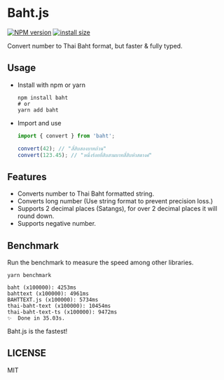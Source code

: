 # Baht.js

<span class="badge-npmversion"><a href="https://npmjs.org/package/baht" title="View this project on NPM"><img src="https://img.shields.io/npm/v/baht.svg" alt="NPM version" /></a></span> <!-- <span class="badge-npmdownloads"><a href="https://npmjs.org/package/baht" title="View this project on NPM"><img src="https://img.shields.io/npm/dm/baht.svg" alt="NPM downloads" /></a></span> --> [![install size](https://packagephobia.com/badge?p=baht)](https://packagephobia.com/result?p=baht)

Convert number to Thai Baht format, but faster & fully typed.

## Usage

- Install with npm or yarn

  ```shell
  npm install baht
  # or
  yarn add baht
  ```

- Import and use

  ```javascript
  import { convert } from 'baht';

  convert(42); // "สี่สิบสองบาทถ้วน"
  convert(123.45); // "หนึ่งร้อยยี่สิบสามบาทสี่สิบห้าสตางค์"
  ```

## Features

- Converts number to Thai Baht formatted string.
- Converts long number (Use string format to prevent precision loss.)
- Supports 2 decimal places (Satangs), for over 2 decimal places it will round down.
- Supports negative number.

## Benchmark

Run the benchmark to measure the speed among other libraries.

```shell
yarn benchmark

baht (x100000): 4253ms
bahttext (x100000): 4961ms
BAHTTEXT.js (x100000): 5734ms
thai-baht-text (x100000): 10454ms
thai-baht-text-ts (x100000): 9472ms
✨  Done in 35.03s.
```

Baht.js is the fastest!

## LICENSE

MIT
